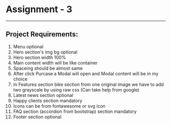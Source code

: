 # Assignment - 3
-----------------------
Project Requirements:
-----------------------
1. Menu optional
2. Hero section's img bg optional
3. Hero section width 100%
4. Main content width will be like container
5. Spaceing should be almost same
6. After click Purcase a Modal will open and Modal content will be in my choice
7. In Features section bike section from one original image we have to add two grayscale by using raw css (Can take help from google)
8. Latest news section optional
9. Happy clients section mandatory
10. Icons can be from fontawesome or svg icon
11. FAQ section (accordion from bootstrap) section mandatory
12. Footer section optional
